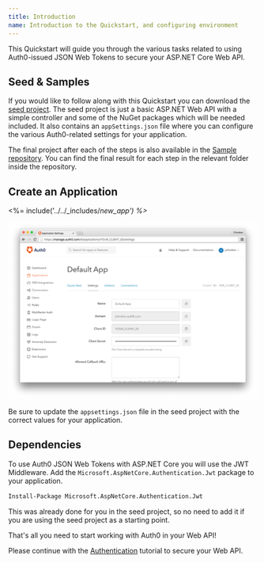```yaml
---
title: Introduction
name: Introduction to the Quickstart, and configuring environment
---
```


This Quickstart will guide you through the various tasks related to using Auth0-issued JSON Web Tokens to secure your ASP.NET Core Web API. 

## Seed & Samples

If you would like to follow along with this Quickstart you can download the [seed project](https://github.com/auth0-samples/auth0-aspnetcore-webapi-sample/tree/master/00-Starter-Seed). The seed project is just a basic ASP.NET Web API with a simple controller and some of the NuGet packages which will be needed included. It also contains an `appSettings.json` file where you can configure the various Auth0-related settings for your application.

The final project after each of the steps is also available in the [Sample repository](https://github.com/auth0-samples/auth0-aspnetcore-webapi-sample). You can find the final result for each step in the relevant folder inside the repository.

## Create an Application

<%= include('../../_includes/_new_app') %>_

![App Dashboard](/media/articles/angularjs/app_dashboard.png)

Be sure to update the `appsettings.json` file in the seed project with the correct values for your application. 

## Dependencies

To use Auth0 JSON Web Tokens with ASP.NET Core you will use the JWT Middleware. Add the `Microsoft.AspNetCore.Authentication.Jwt` package to your application.

```bash
Install-Package Microsoft.AspNetCore.Authentication.Jwt
```

This was already done for you in the seed project, so no need to add it if you are using the seed project as a starting point.

That's all you need to start working with Auth0 in your Web API! 

Please continue with the [Authentication](/quickstart/backend/aspnet-core-webapi/01-authentication-rs256) tutorial to secure your Web API.
